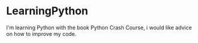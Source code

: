 # LearningPython
I'm learning Python with the book Python Crash Course, i would like advice on how to improve my code.
